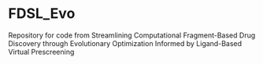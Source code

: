 # FDSL_Evo
Repository for code from Streamlining Computational Fragment-Based Drug Discovery through Evolutionary Optimization Informed by Ligand-Based Virtual Prescreening
